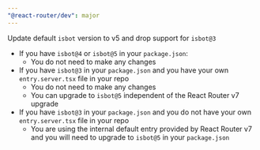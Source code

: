 ```yaml
---
"@react-router/dev": major
---
```


Update default `isbot` version to v5 and drop support for `isbot@3`

- If you have `isbot@4` or `isbot@5` in your `package.json`:
  - You do not need to make any changes
- If you have `isbot@3` in your `package.json` and you have your own `entry.server.tsx` file in your repo
  - You do not need to make any changes
  - You can upgrade to `isbot@5` independent of the React Router v7 upgrade
- If you have `isbot@3` in your `package.json` and you do not have your own `entry.server.tsx` file in your repo
  - You are using the internal default entry provided by React Router v7 and you will need to upgrade to `isbot@5` in your `package.json`
